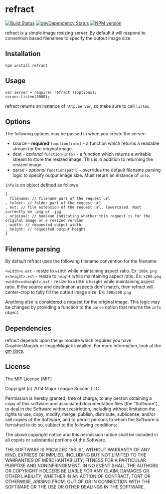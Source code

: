 refract
=======

[![Build Status](https://travis-ci.org/majorleaguesoccer/refract.png?branch=master)](https://travis-ci.org/majorleaguesoccer/refract)
[![devDependency Status](https://david-dm.org/majorleaguesoccer/refract.png)](https://david-dm.org/majorleaguesoccer/refract#info=dependencies)
[![NPM version](https://badge.fury.io/js/refract.png)](http://badge.fury.io/js/refract)

refract is a simple image resizing server. By default it will respond to convention based filenames to specify the output image size.

Installation
------------

```
npm install refract
```

Usage
-----

```
var server = require('refract')(options);
server.listen(8080);
```

refract returns an instance of `http.Server`, so make sure to call `listen`.


Options
-------

The following options may be passed in when you create the server:

* source - **required** `function(info)` - a function which returns a readable stream for the original image. 
* dest - _optional_ `function(info)` - a function which returns a writable stream to store the resized image. This is in addition to returning the resized image.
* parse - _optional_ `function(path)` - overrides the default filename parsing logic to specify output image size. Must return an instance of `info`.

`info` is on object defined as follows
```
{
  filename: // filename part of the request url
, folder: // folder part of the request url
, ext: // file extension of the request url, lowercased. Must currently be .png or .jpg
, original: // boolean indicating whether this request is for the original image or a resized version
, width: // requested output width
, height: // requested output height
}
```

Filename parsing
----------------

By default refract uses the following filename convention for the filename:

`<width>x.ext` - resize to `width` while maintaining aspect ratio. Ex: `100x.png`
`x<height>.ext` - resize to `height` while maintaining aspect ratio. Ex: `x200.png`
`<width>x<height>.ext` - resize to `width` x `height` while maintaining aspect ratio. If the source and destination aspects don't match, then refract will center-crop to fully fill the output image size. Ex: `300x200.png`

Anything else is considered a request for the original image. This logic may be changed by providing a function to the `parse` option that returns the `info` object.


Dependencies
------------

refract depends upon the `gm` module which requires you have GraphicsMagick or ImageMagick installed. For more information, look at the [gm docs](https://github.com/aheckmann/gm#getting-started).


License
-------

The MIT License (MIT)

Copyright (c) 2014 Major League Soccer, LLC.

Permission is hereby granted, free of charge, to any person obtaining a copy of
this software and associated documentation files (the "Software"), to deal in
the Software without restriction, including without limitation the rights to
use, copy, modify, merge, publish, distribute, sublicense, and/or sell copies of
the Software, and to permit persons to whom the Software is furnished to do so,
subject to the following conditions:

The above copyright notice and this permission notice shall be included in all
copies or substantial portions of the Software.

THE SOFTWARE IS PROVIDED "AS IS", WITHOUT WARRANTY OF ANY KIND, EXPRESS OR
IMPLIED, INCLUDING BUT NOT LIMITED TO THE WARRANTIES OF MERCHANTABILITY, FITNESS
FOR A PARTICULAR PURPOSE AND NONINFRINGEMENT. IN NO EVENT SHALL THE AUTHORS OR
COPYRIGHT HOLDERS BE LIABLE FOR ANY CLAIM, DAMAGES OR OTHER LIABILITY, WHETHER
IN AN ACTION OF CONTRACT, TORT OR OTHERWISE, ARISING FROM, OUT OF OR IN
CONNECTION WITH THE SOFTWARE OR THE USE OR OTHER DEALINGS IN THE SOFTWARE.
